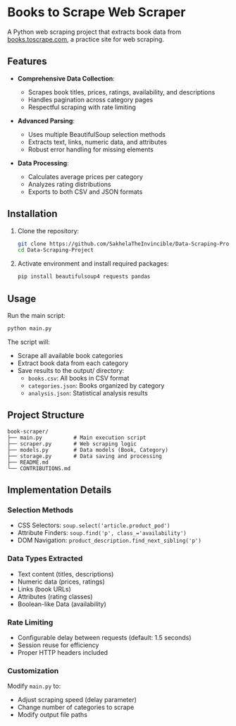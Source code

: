 # Books to Scrape Web Scraper

A Python web scraping project that extracts book data from [books.toscrape.com](http://books.toscrape.com/), a practice site for web scraping.

## Features

- **Comprehensive Data Collection**:
  - Scrapes book titles, prices, ratings, availability, and descriptions
  - Handles pagination across category pages
  - Respectful scraping with rate limiting

- **Advanced Parsing**:
  - Uses multiple BeautifulSoup selection methods
  - Extracts text, links, numeric data, and attributes
  - Robust error handling for missing elements

- **Data Processing**:
  - Calculates average prices per category
  - Analyzes rating distributions
  - Exports to both CSV and JSON formats

## Installation

1. Clone the repository:

   ```bash
   git clone https://github.com/SakhelaTheInvincible/Data-Scraping-Project.git
   cd Data-Scraping-Project
   ```
   
2. Activate environment and install required packages:

   ```bash
   pip install beautifulsoup4 requests pandas
   ```

## Usage

Run the main script:

```bash
python main.py
```

The script will:

- Scrape all available book categories
- Extract book data from each category
- Save results to the output/ directory:
  - `books.csv`: All books in CSV format
  - `categories.json`: Books organized by category
  - `analysis.json`: Statistical analysis results

## Project Structure

```
book-scraper/
├── main.py          # Main execution script
├── scraper.py       # Web scraping logic
├── models.py        # Data models (Book, Category)
├── storage.py       # Data saving and processing
├── README.md
└── CONTRIBUTIONS.md
```

## Implementation Details

### Selection Methods

- CSS Selectors: `soup.select('article.product_pod')`
- Attribute Finders: `soup.find('p', class_='availability')`
- DOM Navigation: `product_description.find_next_sibling('p')`

### Data Types Extracted

- Text content (titles, descriptions)
- Numeric data (prices, ratings)
- Links (book URLs)
- Attributes (rating classes)
- Boolean-like Data (availability)

### Rate Limiting

- Configurable delay between requests (default: 1.5 seconds)
- Session reuse for efficiency
- Proper HTTP headers included

### Customization

Modify `main.py` to:

- Adjust scraping speed (delay parameter)
- Change number of categories to scrape
- Modify output file paths


